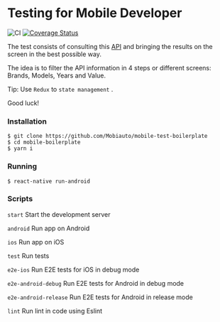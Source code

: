 # Testing for Mobile Developer

![CI](https://github.com/Mobiauto/mobile-test-boilerplate/workflows/CI/badge.svg)
[![Coverage Status](https://coveralls.io/repos/github/Mobiauto/mobile-test-boilerplate/badge.svg)](https://coveralls.io/github/Mobiauto/mobile-test-boilerplate)

The test consists of consulting this [API](http://deividfortuna.github.io/fipe/) and bringing the results on the screen in the best possible way.

The idea is to filter the API information in 4 steps or different screens: Brands, Models, Years and Value.

Tip: Use `Redux` to `state management` .


Good luck!

### Installation

```
$ git clone https://github.com/Mobiauto/mobile-test-boilerplate
$ cd mobile-boilerplate
$ yarn i
```

### Running

```
$ react-native run-android
```

### Scripts

`start` Start the development server

`android` Run app on Android

`ios` Run app on iOS

`test` Run tests

`e2e-ios` Run E2E tests for iOS in debug mode

`e2e-android-debug` Run E2E tests for Android in debug mode

`e2e-android-release` Run E2E tests for Android in release mode

`lint` Run lint in code using Eslint
